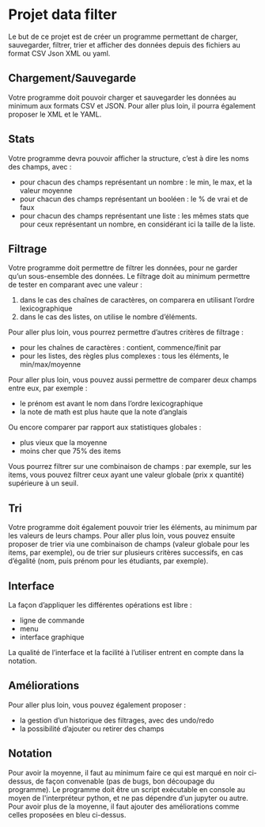 # Projet data filter

Le but de ce projet est de créer un programme permettant de charger, sauvegarder, filtrer, trier et afficher des données depuis des fichiers au format CSV Json XML ou yaml.

## Chargement/Sauvegarde

Votre programme doit pouvoir charger et sauvegarder les données au minimum aux formats CSV et JSON. Pour aller plus loin, il pourra également proposer le XML et le YAML.

## Stats

Votre programme devra pouvoir afficher la structure, c’est à dire les noms des champs, avec :

* pour chacun des champs représentant un nombre : le min, le max, et la valeur moyenne
* pour chacun des champs représentant un booléen : le % de vrai et de faux
* pour chacun des champs représentant une liste : les mêmes stats que pour ceux représentant un nombre, en considérant ici la taille de la liste.

## Filtrage

Votre programme doit permettre de filtrer les données, pour ne garder qu’un sous-ensemble des données. Le filtrage doit au minimum permettre de tester en comparant avec une valeur :

1. dans le cas des chaînes de caractères, on comparera en utilisant l’ordre lexicographique
2. dans le cas des listes, on utilise le nombre d’éléments.

Pour aller plus loin, vous pourrez permettre d’autres critères de filtrage :

* pour les chaînes de caractères : contient, commence/finit par
* pour les listes, des règles plus complexes : tous les éléments, le min/max/moyenne

Pour aller plus loin, vous pouvez aussi permettre de comparer deux champs entre eux, par exemple :

* le prénom est avant le nom dans l’ordre lexicographique
* la note de math est plus haute que la note d’anglais

Ou encore comparer par rapport aux statistiques globales :

* plus vieux que la moyenne
* moins cher que 75% des items

Vous pourrez filtrer sur une combinaison de champs : par exemple, sur les items, vous pouvez filtrer ceux ayant une valeur globale (prix x quantité) supérieure à un seuil.

## Tri

Votre programme doit également pouvoir trier les éléments, au minimum par les valeurs de leurs champs. Pour aller plus loin, vous pouvez ensuite proposer de trier via une combinaison de champs (valeur globale pour les items, par exemple), ou de trier sur plusieurs critères successifs, en cas d’égalité (nom, puis prénom pour les étudiants, par exemple).

## Interface

La façon d’appliquer les différentes opérations est libre :

* ligne de commande
* menu
* interface graphique

La qualité de l’interface et la facilité à l’utiliser entrent en compte dans la notation.

## Améliorations

Pour aller plus loin, vous pouvez également proposer :

* la gestion d’un historique des filtrages, avec des undo/redo
* la possibilité d’ajouter ou retirer des champs

## Notation

Pour avoir la moyenne, il faut au minimum faire ce qui est marqué en noir ci-dessus, de façon convenable (pas de bugs, bon découpage du programme). Le programme doit être un script exécutable en console au moyen de l'interpréteur python, et ne pas dépendre d’un jupyter ou autre. Pour avoir plus de la moyenne, il faut ajouter des améliorations comme celles proposées en bleu ci-dessus.